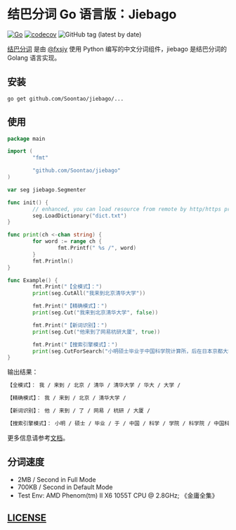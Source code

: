 # 结巴分词 Go 语言版：Jiebago

[![Go](https://github.com/Soontao/jiebago/actions/workflows/go.yml/badge.svg)](https://github.com/Soontao/jiebago/actions/workflows/go.yml)
[![codecov](https://codecov.io/gh/Soontao/jiebago/branch/main/graph/badge.svg?token=qEz3uND3dd)](https://codecov.io/gh/Soontao/jiebago)
![GitHub tag (latest by date)](https://img.shields.io/github/v/tag/Soontao/jiebago)

[结巴分词](https://github.com/fxsjy/jieba) 是由 [@fxsjy](https://github.com/fxsjy) 使用 Python 编写的中文分词组件，jiebago 是结巴分词的 Golang 语言实现。


## 安装

```
go get github.com/Soontao/jiebago/...
```

## 使用

```go
package main

import (
        "fmt"

        "github.com/Soontao/jiebago"
)

var seg jiebago.Segmenter

func init() {
        // enhanced, you can load resource from remote by http/https protocol
        seg.LoadDictionary("dict.txt")
}

func print(ch <-chan string) {
        for word := range ch {
                fmt.Printf(" %s /", word)
        }
        fmt.Println()
}

func Example() {
        fmt.Print("【全模式】：")
        print(seg.CutAll("我来到北京清华大学"))

        fmt.Print("【精确模式】：")
        print(seg.Cut("我来到北京清华大学", false))

        fmt.Print("【新词识别】：")
        print(seg.Cut("他来到了网易杭研大厦", true))

        fmt.Print("【搜索引擎模式】：")
        print(seg.CutForSearch("小明硕士毕业于中国科学院计算所，后在日本京都大学深造", true))
}
```

输出结果：

```bash
【全模式】： 我 / 来到 / 北京 / 清华 / 清华大学 / 华大 / 大学 /

【精确模式】： 我 / 来到 / 北京 / 清华大学 /

【新词识别】： 他 / 来到 / 了 / 网易 / 杭研 / 大厦 /

【搜索引擎模式】： 小明 / 硕士 / 毕业 / 于 / 中国 / 科学 / 学院 / 科学院 / 中国科学院 / 计算 / 计算所 / ， / 后 / 在 / 日本 / 京都 / 大学 / 日本京都大学 / 深造 /
```

更多信息请参考[文档](https://godoc.org/github.com/Soontao/jiebago)。

## 分词速度

- 2MB / Second in Full Mode
- 700KB / Second in Default Mode
- Test Env: AMD Phenom(tm) II X6 1055T CPU @ 2.8GHz; 《金庸全集》 

## [LICENSE](./LICENSE)